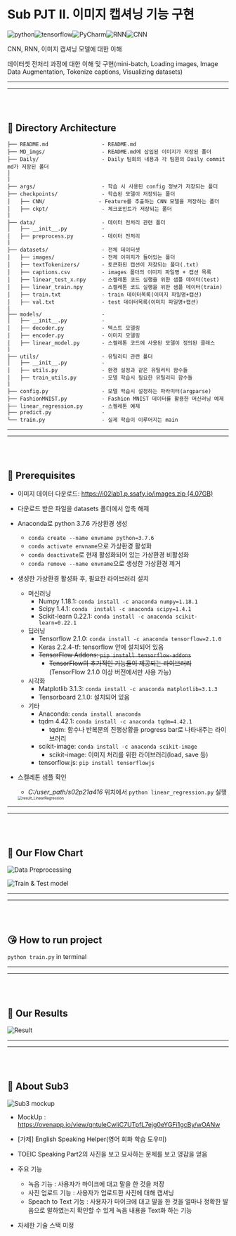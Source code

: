# Sub PJT II. 이미지 캡셔닝 기능 구현

![python](https://img.shields.io/badge/language-Python-9cf)![tensorflow](https://img.shields.io/badge/framework-TensorFlow-ff69b4)![PyCharm](https://img.shields.io/badge/IDE-PyCharm-orange)![RNN](https://img.shields.io/badge/NeuralNetwork-RNN-yellow)![CNN](https://img.shields.io/badge/NeuralNetwork-CNN-brightgreen)

CNN, RNN, 이미지 캡셔닝 모델에 대한 이해

데이터셋 전처리 과정에 대한 이해 및 구현(mini-batch, Loading images, Image Data Augmentation, Tokenize captions, Visualizing datasets)

---

---

<br><br>

## :deciduous_tree: Directory Architecture

```
├── README.md                 - README.md
├── MD_imgs/                  - README.md에 삽입된 이미지가 저장된 폴더
├── Daily/                    - Daily 팀회의 내용과 각 팀원의 Daily commit md가 저장된 폴더
│
|
├── args/                     - 학습 시 사용된 config 정보가 저장되는 폴더
├── checkpoints/              - 학습된 모델이 저장되는 폴더
│   ├── CNN/                 - Feature를 추출하는 CNN 모델을 저장하는 폴더
│   ├── ckpt/                 - 체크포인트가 저장되는 폴더
|
├── data/                     - 데이터 전처리 관련 폴더
│   ├── __init__.py           - 
│   ├── preprocess.py         - 데이터 전처리
|
├── datasets/                 - 전체 데이터셋
│   ├── images/               - 전체 이미지가 들어있는 폴더
│   ├── textTokenizers/       - 토큰화된 캡션이 저장되는 폴더(.txt)
│   ├── captions.csv          - images 폴더의 이미지 파일명 + 캡션 목록
│   ├── linear_test_x.npy     - 스켈레톤 코드 실행을 위한 샘플 데이터(test)
│   ├── linear_train.npy      - 스켈레톤 코드 실행을 위한 샘플 데이터(train)
│   ├── train.txt             - train 데이터목록(이미지 파일명+캡션)
│   ├── val.txt               - test 데이터목록(이미지 파일명+캡션)
|
├── models/                   - 
│   ├── __init__.py           - 
│   ├── decoder.py            - 텍스트 모델링
│   ├── encoder.py            - 이미지 모델링
│   ├── linear_model.py       - 스켈레톤 코드에 사용된 모델이 정의된 클래스
|
├── utils/                    - 유틸리티 관련 폴더
│   ├── __init__.py           - 
│   ├── utils.py              - 환경 설정과 같은 유틸리티 함수들
│   ├── train_utils.py        - 모델 학습시 필요한 유틸리티 함수들
|
├── config.py                 - 모델 학습시 설정하는 파라미터(argparse)
├── FashionMNIST.py           - Fashion MNIST 데이터를 활용한 머신러닝 예제
├── linear_regression.py      - 스켈레톤 예제
├── predict.py                - 
└── train.py                  - 실제 학습이 이루어지는 main
```

---

---

<br>

<br>

## :seedling: Prerequisites

 - 이미지 데이터 다운로드: [https://i02lab1.p.ssafy.io/images.zip (4.07GB)](https://i02lab1.p.ssafy.io/images.zip)
 - 다운로드 받은 파일을 datasets 폴더에서 압축 해제



- Anaconda로 python 3.7.6 가상환경 생성
  - `conda create --name envname python=3.7.6`
  - `conda activate envname`으로 가상환경 활성화
  - `conda deactivate`로 현재 활성화되어 있는 가상환경 비활성화
  - `conda remove --name envname`으로 생성한 가상환경 제거



- 생성한 가상환경 활성화 후, 필요한 라이브러리 설치
  - 머신러닝
    - Numpy 1.18.1: `conda install -c anaconda numpy=1.18.1`
    - Scipy 1.4.1: `conda  install -c anaconda scipy=1.4.1`
    - Scikit-learn 0.22.1: `conda install -c anaconda scikit-learn=0.22.1`
  - 딥러닝
    - Tensorflow 2.1.0: `conda install -c anaconda tensorflow=2.1.0`
    - Keras 2.2.4-tf: tensorflow 안에 설치되어 있음
    - ~~TensorFlow Addons: `pip install tensorflow-addons`~~
      - ~~TensorFlow의 추가적인 기능들이 제공되는 라이브러리~~ (TensorFlow 2.1.0 이상 버전에서만 사용 가능)
  - 시각화
    - Matplotlib 3.1.3: `conda install -c anaconda matplotlib=3.1.3`
    - Tensorboard 2.1.0: 설치되어 있음
  - 기타
    - Anaconda: `conda install anaconda`
    - tqdm 4.42.1: `conda install -c anaconda tqdm=4.42.1`
      - tqdm: 함수나 반복문의 진행상황을 progress bar로 나타내주는 라이브러리
    - scikit-image: `conda install -c anaconda scikit-image`
      - scikit-image: 이미지 처리를 위한 라이브러리(load, save 등)
    - tensorflow.js: `pip install tensorflowjs`



- 스켈레톤 샘플 확인

  - *C:/user_path/s02p21a416* 위치에서 `python linear_regression.py` 실행

  <img src="./MD_imgs/result_LinearRegression.PNG" alt="result_LinearRegression" style="zoom:60%;" />





---

---

<br>

<br>

## :rocket: Our Flow Chart



![Data Preprocessing](./MD_imgs/preprocess.png)



![Train & Test model](./MD_imgs/traintest.png)





---

---

<br>

<br>

## :kissing_heart: How to run project

`python train.py` in terminal

---

---

<br>

<br>

## :blossom: Our Results



![Result](./MD_imgs/result.png)

---

---

<br>

<br>

## :runner: About Sub3​

![Sub3 mockup](./MD_imgs/sub3.png)

- MockUp : https://ovenapp.io/view/qntuleCwliC7UTpfL7ejg0eYGFi1gcBy/wOANw

- [가제] English Speaking Helper(영어 회화 학습 도우미)
- TOEIC Speaking Part2의 사진을 보고 묘사하는 문제를 보고 영감을 얻음
- 주요 기능
  - 녹음 기능 : 사용자가 마이크에 대고 말을 한 것을 저장
  - 사진 업로드 기능 : 사용자가 업로드한 사진에 대해 캡셔닝
  - Speach to Text 기능 : 사용자가 마이크에 대고 말을 한 것을 얼마나 정확한 발음으로 말하였는지 확인할 수 있게 녹음 내용을  Text화 하는 기능
- 자세한 기술 스택 미정
